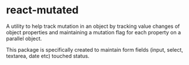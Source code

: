 # react-mutated
A utility to help track mutation in an object by tracking value changes of object properties and maintaining a mutation flag for each property on a parallel object.

This package is specifically created to maintain form fields (input, select, textarea, date etc) touched status.  
